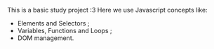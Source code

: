 This is a basic study project :3
Here we use Javascript concepts like:
* Elements and Selectors ;
* Variables, Functions and Loops ;
* DOM management.
